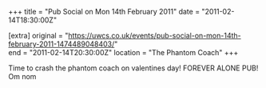+++
title = "Pub Social on Mon 14th February 2011"
date = "2011-02-14T18:30:00Z"

[extra]
original = "https://uwcs.co.uk/events/pub-social-on-mon-14th-february-2011-1474489048403/"    
end = "2011-02-14T20:30:00Z"
location = "The Phantom Coach"
+++

Time to crash the phantom coach on valentines day\! FOREVER ALONE PUB\! Om nom

